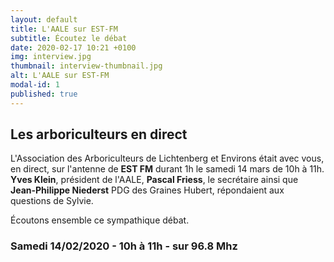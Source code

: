 ```yaml
---
layout: default
title: L'AALE sur EST-FM
subtitle: Écoutez le débat
date: 2020-02-17 10:21 +0100
img: interview.jpg
thumbnail: interview-thumbnail.jpg
alt: L'AALE sur EST-FM
modal-id: 1
published: true
---
```

## Les arboriculteurs en direct ##
L'Association des Arboriculteurs de Lichtenberg et Environs était avec vous, en direct, sur l'antenne de **EST FM** durant 1h le samedi 14 mars de 10h à 11h. **Yves Klein**, président de l'AALE, **Pascal Friess**, le secrétaire ainsi que **Jean-Philippe Niederst** PDG des Graines Hubert, répondaient aux questions de Sylvie.

Écoutons ensemble <span class="soundcite" data-url="docs/est_fm02.mp3" data-start="0" data-end="110000" data-plays="1">ce sympathique débat</span>.

### **Samedi 14/02/2020 - 10h à 11h - sur 96.8 Mhz** ###



